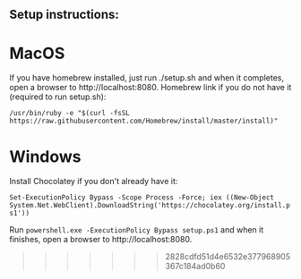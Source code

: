 ## Setup instructions:

# MacOS
If you have homebrew installed, just run ./setup.sh and when it completes, open a browser to http://localhost:8080.
Homebrew link if you do not have it (required to run setup.sh): 

```/usr/bin/ruby -e "$(curl -fsSL https://raw.githubusercontent.com/Homebrew/install/master/install)"```

# Windows
Install Chocolatey if you don't already have it: 

```Set-ExecutionPolicy Bypass -Scope Process -Force; iex ((New-Object System.Net.WebClient).DownloadString('https://chocolatey.org/install.ps1'))```

Run ```powershell.exe -ExecutionPolicy Bypass setup.ps1``` and when it finishes, open a browser to http://localhost:8080.
>>>>>>> 2828cdfd51d4e6532e377968905367c184ad0b60
